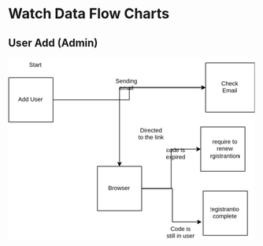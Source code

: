 # Watch Data Flow Charts

## User Add (Admin)

 ![../figures/adduser.png](https://raw.githubusercontent.com/spinningcat/images/main/adduser.png)



